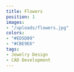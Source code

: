 ```yaml
---
title: Flowers
position: 1
images:
- "/uploads/flowers.jpg"
colors:
- "#ED5D89"
- "#CBE9E6"
tags:
- Jewelry Design
- CAD Development
---
```


